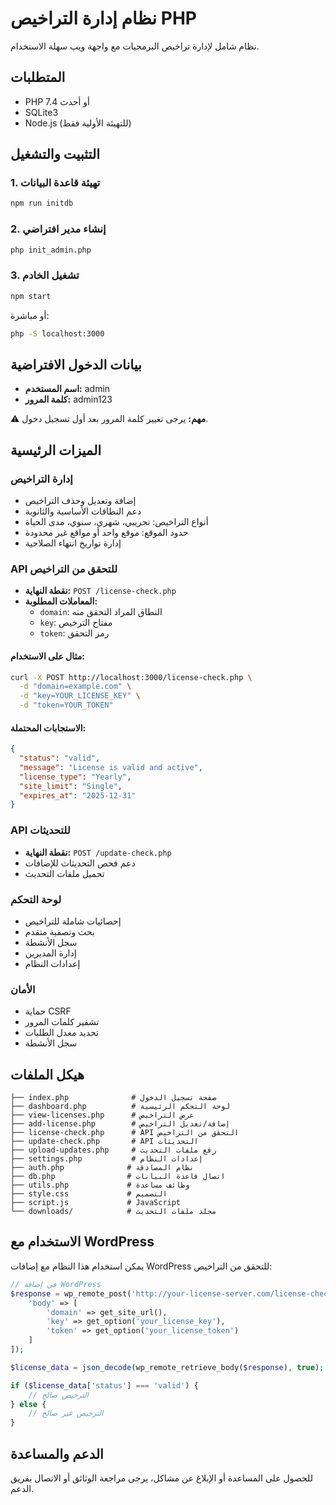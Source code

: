 # نظام إدارة التراخيص PHP

نظام شامل لإدارة تراخيص البرمجيات مع واجهة ويب سهلة الاستخدام.

## المتطلبات

- PHP 7.4 أو أحدث
- SQLite3
- Node.js (للتهيئة الأولية فقط)

## التثبيت والتشغيل

### 1. تهيئة قاعدة البيانات
```bash
npm run initdb
```

### 2. إنشاء مدير افتراضي
```bash
php init_admin.php
```

### 3. تشغيل الخادم
```bash
npm start
```

أو مباشرة:
```bash
php -S localhost:3000
```

## بيانات الدخول الافتراضية

- **اسم المستخدم:** admin
- **كلمة المرور:** admin123

⚠️ **مهم:** يرجى تغيير كلمة المرور بعد أول تسجيل دخول.

## الميزات الرئيسية

### إدارة التراخيص
- إضافة وتعديل وحذف التراخيص
- دعم النطاقات الأساسية والثانوية
- أنواع التراخيص: تجريبي، شهري، سنوي، مدى الحياة
- حدود الموقع: موقع واحد أو مواقع غير محدودة
- إدارة تواريخ انتهاء الصلاحية

### API للتحقق من التراخيص
- **نقطة النهاية:** `POST /license-check.php`
- **المعاملات المطلوبة:**
  - `domain`: النطاق المراد التحقق منه
  - `key`: مفتاح الترخيص
  - `token`: رمز التحقق

#### مثال على الاستخدام:
```bash
curl -X POST http://localhost:3000/license-check.php \
  -d "domain=example.com" \
  -d "key=YOUR_LICENSE_KEY" \
  -d "token=YOUR_TOKEN"
```

#### الاستجابات المحتملة:
```json
{
  "status": "valid",
  "message": "License is valid and active",
  "license_type": "Yearly",
  "site_limit": "Single",
  "expires_at": "2025-12-31"
}
```

### API للتحديثات
- **نقطة النهاية:** `POST /update-check.php`
- دعم فحص التحديثات للإضافات
- تحميل ملفات التحديث

### لوحة التحكم
- إحصائيات شاملة للتراخيص
- بحث وتصفية متقدم
- سجل الأنشطة
- إدارة المديرين
- إعدادات النظام

### الأمان
- حماية CSRF
- تشفير كلمات المرور
- تحديد معدل الطلبات
- سجل الأنشطة

## هيكل الملفات

```
├── index.php              # صفحة تسجيل الدخول
├── dashboard.php          # لوحة التحكم الرئيسية
├── view-licenses.php      # عرض التراخيص
├── add-license.php        # إضافة/تعديل التراخيص
├── license-check.php      # API التحقق من التراخيص
├── update-check.php       # API التحديثات
├── upload-updates.php     # رفع ملفات التحديث
├── settings.php           # إعدادات النظام
├── auth.php              # نظام المصادقة
├── db.php                # اتصال قاعدة البيانات
├── utils.php             # وظائف مساعدة
├── style.css             # التصميم
├── script.js             # JavaScript
└── downloads/            # مجلد ملفات التحديث
```

## الاستخدام مع WordPress

يمكن استخدام هذا النظام مع إضافات WordPress للتحقق من التراخيص:

```php
// في إضافة WordPress
$response = wp_remote_post('http://your-license-server.com/license-check.php', [
    'body' => [
        'domain' => get_site_url(),
        'key' => get_option('your_license_key'),
        'token' => get_option('your_license_token')
    ]
]);

$license_data = json_decode(wp_remote_retrieve_body($response), true);

if ($license_data['status'] === 'valid') {
    // الترخيص صالح
} else {
    // الترخيص غير صالح
}
```

## الدعم والمساعدة

للحصول على المساعدة أو الإبلاغ عن مشاكل، يرجى مراجعة الوثائق أو الاتصال بفريق الدعم.